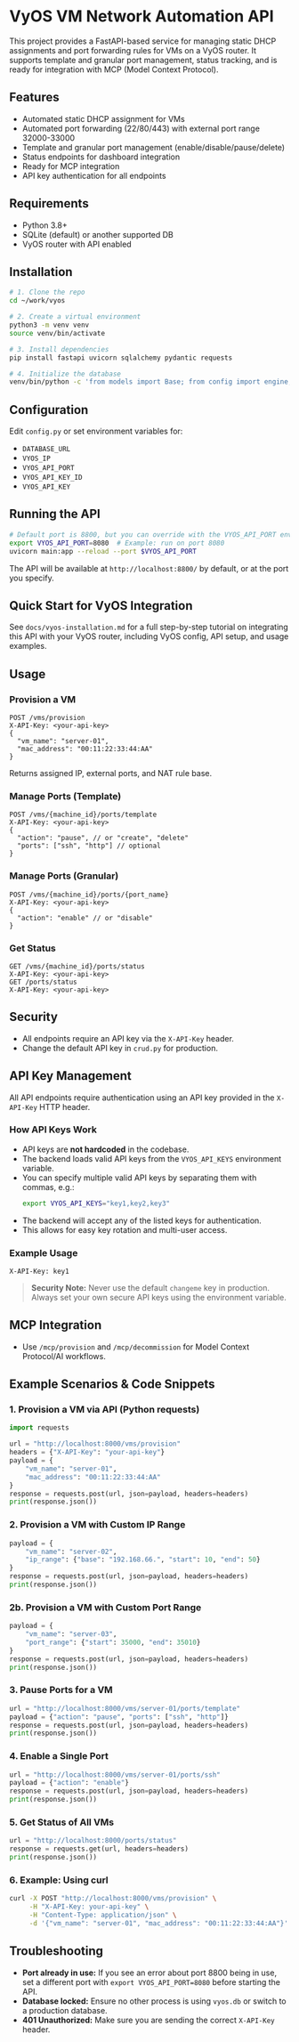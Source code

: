 # VyOS VM Network Automation API

This project provides a FastAPI-based service for managing static DHCP assignments and port forwarding rules for VMs on a VyOS router. It supports template and granular port management, status tracking, and is ready for integration with MCP (Model Context Protocol).

## Features
- Automated static DHCP assignment for VMs
- Automated port forwarding (22/80/443) with external port range 32000-33000
- Template and granular port management (enable/disable/pause/delete)
- Status endpoints for dashboard integration
- Ready for MCP integration
- API key authentication for all endpoints

## Requirements
- Python 3.8+
- SQLite (default) or another supported DB
- VyOS router with API enabled

## Installation
```bash
# 1. Clone the repo
cd ~/work/vyos

# 2. Create a virtual environment
python3 -m venv venv
source venv/bin/activate

# 3. Install dependencies
pip install fastapi uvicorn sqlalchemy pydantic requests

# 4. Initialize the database
venv/bin/python -c 'from models import Base; from config import engine; Base.metadata.create_all(bind=engine)'
```

## Configuration
Edit `config.py` or set environment variables for:
- `DATABASE_URL`
- `VYOS_IP`
- `VYOS_API_PORT`
- `VYOS_API_KEY_ID`
- `VYOS_API_KEY`

## Running the API
```bash
# Default port is 8800, but you can override with the VYOS_API_PORT environment variable
export VYOS_API_PORT=8080  # Example: run on port 8080
uvicorn main:app --reload --port $VYOS_API_PORT
```
The API will be available at `http://localhost:8800/` by default, or at the port you specify.

## Quick Start for VyOS Integration
See `docs/vyos-installation.md` for a full step-by-step tutorial on integrating this API with your VyOS router, including VyOS config, API setup, and usage examples.

## Usage

### Provision a VM
```http
POST /vms/provision
X-API-Key: <your-api-key>
{
  "vm_name": "server-01",
  "mac_address": "00:11:22:33:44:AA"
}
```
Returns assigned IP, external ports, and NAT rule base.

### Manage Ports (Template)
```http
POST /vms/{machine_id}/ports/template
X-API-Key: <your-api-key>
{
  "action": "pause", // or "create", "delete"
  "ports": ["ssh", "http"] // optional
}
```

### Manage Ports (Granular)
```http
POST /vms/{machine_id}/ports/{port_name}
X-API-Key: <your-api-key>
{
  "action": "enable" // or "disable"
}
```

### Get Status
```http
GET /vms/{machine_id}/ports/status
X-API-Key: <your-api-key>
GET /ports/status
X-API-Key: <your-api-key>
```

## Security
- All endpoints require an API key via the `X-API-Key` header.
- Change the default API key in `crud.py` for production.

## API Key Management

All API endpoints require authentication using an API key provided in the `X-API-Key` HTTP header.

### How API Keys Work
- API keys are **not hardcoded** in the codebase.
- The backend loads valid API keys from the `VYOS_API_KEYS` environment variable.
- You can specify multiple valid API keys by separating them with commas, e.g.:
  ```bash
  export VYOS_API_KEYS="key1,key2,key3"
  ```
- The backend will accept any of the listed keys for authentication.
- This allows for easy key rotation and multi-user access.

### Example Usage
```http
X-API-Key: key1
```

> **Security Note:** Never use the default `changeme` key in production. Always set your own secure API keys using the environment variable.

## MCP Integration
- Use `/mcp/provision` and `/mcp/decommission` for Model Context Protocol/AI workflows.

## Example Scenarios & Code Snippets

### 1. Provision a VM via API (Python requests)
```python
import requests

url = "http://localhost:8000/vms/provision"
headers = {"X-API-Key": "your-api-key"}
payload = {
    "vm_name": "server-01",
    "mac_address": "00:11:22:33:44:AA"
}
response = requests.post(url, json=payload, headers=headers)
print(response.json())
```

### 2. Provision a VM with Custom IP Range
```python
payload = {
    "vm_name": "server-02",
    "ip_range": {"base": "192.168.66.", "start": 10, "end": 50}
}
response = requests.post(url, json=payload, headers=headers)
print(response.json())
```

### 2b. Provision a VM with Custom Port Range
```python
payload = {
    "vm_name": "server-03",
    "port_range": {"start": 35000, "end": 35010}
}
response = requests.post(url, json=payload, headers=headers)
print(response.json())
```

### 3. Pause Ports for a VM
```python
url = "http://localhost:8000/vms/server-01/ports/template"
payload = {"action": "pause", "ports": ["ssh", "http"]}
response = requests.post(url, json=payload, headers=headers)
print(response.json())
```

### 4. Enable a Single Port
```python
url = "http://localhost:8000/vms/server-01/ports/ssh"
payload = {"action": "enable"}
response = requests.post(url, json=payload, headers=headers)
print(response.json())
```

### 5. Get Status of All VMs
```python
url = "http://localhost:8000/ports/status"
response = requests.get(url, headers=headers)
print(response.json())
```

### 6. Example: Using curl
```bash
curl -X POST "http://localhost:8000/vms/provision" \
     -H "X-API-Key: your-api-key" \
     -H "Content-Type: application/json" \
     -d '{"vm_name": "server-01", "mac_address": "00:11:22:33:44:AA"}'
```

## Troubleshooting
- **Port already in use:** If you see an error about port 8800 being in use, set a different port with `export VYOS_API_PORT=8080` before starting the API.
- **Database locked:** Ensure no other process is using `vyos.db` or switch to a production database.
- **401 Unauthorized:** Make sure you are sending the correct `X-API-Key` header.
